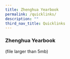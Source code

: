 ```yaml
---
title: Zhenghua Yearbook
permalink: /quicklinks/
description: ""
third_nav_title: Quicklinks
---
```


### Zhenghua Yearbook
(file larger than 5mb)

